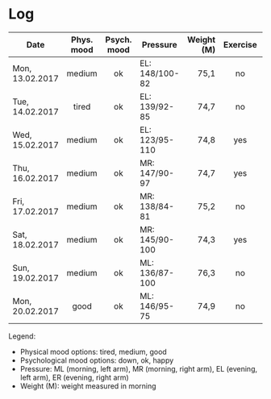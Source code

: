 # Log

| Date            | Phys. mood | Psych. mood | Pressure       | Weight (M) | Exercise | Sugar | Note          |
|-----------------|:----------:|:-----------:|----------------|-----------:|:--------:|:-----:|---------------|
| Mon, 13.02.2017 |   medium   |     ok      | EL: 148/100-82 |    75,1    |    no    |  no   | sugar desire  |
| Tue, 14.02.2017 |   tired    |     ok      | EL: 139/92-85  |    74,7    |    no    |  no   | sugar desire  |
| Wed, 15.02.2017 |   medium   |     ok      | EL: 123/95-110 |    74,8    |    yes   |  no   |               |
| Thu, 16.02.2017 |   medium   |     ok      | MR: 147/90-97  |    74,7    |    yes   |  no   |               |
| Fri, 17.02.2017 |   medium   |     ok      | MR: 138/84-81  |    75,2    |    no    |  no   |               |
| Sat, 18.02.2017 |   medium   |     ok      | MR: 145/90-100 |    74,3    |    yes   |  no   |               |
| Sun, 19.02.2017 |   medium   |     ok      | ML: 136/87-100 |    76,3    |    no    |  no   |               |
| Mon, 20.02.2017 |   good     |     ok      | ML: 146/95-75  |    74,9    |    no    |  no   |               |

Legend:

- Physical mood options: tired, medium, good
- Psychological mood options: down, ok, happy
- Pressure: ML (morning, left arm), MR (morning, right arm), EL (evening, left arm), ER (evening, right arm)
- Weight (M): weight measured in morning